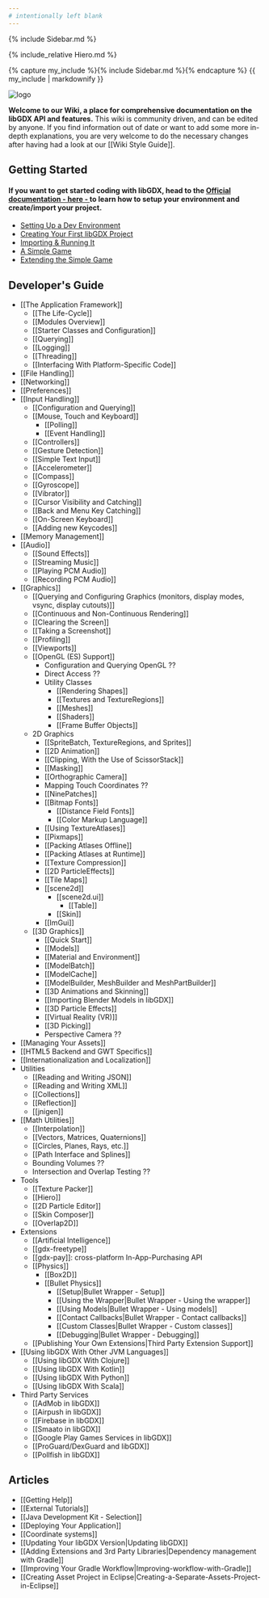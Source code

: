 ```yaml
---
# intentionally left blank
---
```


{% include Sidebar.md %}

{% include_relative Hiero.md %}

{% capture my_include %}{% include Sidebar.md %}{% endcapture %}
{{ my_include | markdownify }}

![logo](https://libgdx.com/assets/images/logo.png)

**Welcome to our Wiki, a place for comprehensive documentation on the libGDX API and features.** This wiki is community driven, and can be edited by anyone. If you find information out of date or want to add some more in-depth explanations, you are very welcome to do the necessary changes after having had a look at our [[Wiki Style Guide]].  

## Getting Started
#### If you want to get started coding with libGDX, head to the [Official documentation - here - ](https://libgdx.com/dev/setup/) to learn how to setup your environment and create/import your project.
* [Setting Up a Dev Environment](https://libgdx.com/dev/setup/)
* [Creating Your First libGDX Project](https://libgdx.com/dev/project_generation/)
* [Importing & Running It](https://libgdx.com/dev/import_and_running/)
* [A Simple Game](https://libgdx.com/dev/simple_game/)
* [Extending the Simple Game](https://libgdx.com/dev/simple_game_extended/)

## Developer's Guide
* [[The Application Framework]]
  * [[The Life-Cycle]]
  * [[Modules Overview]]
  * [[Starter Classes and Configuration]]
  * [[Querying]]
  * [[Logging]]
  * [[Threading]]
  * [[Interfacing With Platform-Specific Code]]
* [[File Handling]]
* [[Networking]]
* [[Preferences]]
* [[Input Handling]]
  * [[Configuration and Querying]]
  * [[Mouse, Touch and Keyboard]]
    * [[Polling]]
    * [[Event Handling]]
  * [[Controllers]]
  * [[Gesture Detection]]
  * [[Simple Text Input]]
  * [[Accelerometer]]
  * [[Compass]]
  * [[Gyroscope]]
  * [[Vibrator]]
  * [[Cursor Visibility and Catching]]
  * [[Back and Menu Key Catching]]
  * [[On-Screen Keyboard]]
  * [[Adding new Keycodes]]
* [[Memory Management]]
* [[Audio]]
  * [[Sound Effects]]
  * [[Streaming Music]]
  * [[Playing PCM Audio]]
  * [[Recording PCM Audio]]
* [[Graphics]]
  * [[Querying and Configuring Graphics (monitors, display modes, vsync, display cutouts)]]
  * [[Continuous and Non-Continuous Rendering]]
  * [[Clearing the Screen]]
  * [[Taking a Screenshot]]
  * [[Profiling]]
  * [[Viewports]]
  * [[OpenGL (ES) Support]]
    * Configuration and Querying OpenGL ??
    * Direct Access ??
    * Utility Classes
      * [[Rendering Shapes]]
      * [[Textures and TextureRegions]]
      * [[Meshes]]
      * [[Shaders]]
      * [[Frame Buffer Objects]]
  * 2D Graphics
    * [[SpriteBatch, TextureRegions, and Sprites]]
    * [[2D Animation]]
    * [[Clipping, With the Use of ScissorStack]]
    * [[Masking]]
    * [[Orthographic Camera]]
    * Mapping Touch Coordinates ??
    * [[NinePatches]]
    * [[Bitmap Fonts]]
      * [[Distance Field Fonts]]
      * [[Color Markup Language]]
    * [[Using TextureAtlases]]
    * [[Pixmaps]]
    * [[Packing Atlases Offline]]
    * [[Packing Atlases at Runtime]]
    * [[Texture Compression]]
    * [[2D ParticleEffects]]
    * [[Tile Maps]]
    * [[scene2d]]
      * [[scene2d.ui]]
        * [[Table]]
      * [[Skin]]
    * [[ImGui]]
  * [[3D Graphics]]
    * [[Quick Start]]
    * [[Models]]
    * [[Material and Environment]]
    * [[ModelBatch]]
    * [[ModelCache]]
    * [[ModelBuilder, MeshBuilder and MeshPartBuilder]]
    * [[3D Animations and Skinning]]
    * [[Importing Blender Models in libGDX]]
    * [[3D Particle Effects]]
    * [[Virtual Reality (VR)]]
    * [[3D Picking]]
    * Perspective Camera ??
* [[Managing Your Assets]]
* [[HTML5 Backend and GWT Specifics]]
* [[Internationalization and Localization]]
* Utilities
  * [[Reading and Writing JSON]]
  * [[Reading and Writing XML]]
  * [[Collections]]
  * [[Reflection]]
  * [[jnigen]]
* [[Math Utilities]]
  * [[Interpolation]]
  * [[Vectors, Matrices, Quaternions]]
  * [[Circles, Planes, Rays, etc.]]
  * [[Path Interface and Splines]]
  * Bounding Volumes ??
  * Intersection and Overlap Testing ??
* Tools
  * [[Texture Packer]]
  * [[Hiero]]
  * [[2D Particle Editor]]
  * [[Skin Composer]]
  * [[Overlap2D]]
* Extensions
  * [[Artificial Intelligence]]
  * [[gdx-freetype]]
  * [[gdx-pay]]: cross-platform In-App-Purchasing API
  * [[Physics]]
    * [[Box2D]]    
    * [[Bullet Physics]]
      * [[Setup|Bullet Wrapper - Setup]]
      * [[Using the Wrapper|Bullet Wrapper - Using the wrapper]]
      * [[Using Models|Bullet Wrapper - Using models]]
      * [[Contact Callbacks|Bullet Wrapper - Contact callbacks]]
      * [[Custom Classes|Bullet Wrapper - Custom classes]]
      * [[Debugging|Bullet Wrapper - Debugging]]
  * [[Publishing Your Own Extensions|Third Party Extension Support]]
* [[Using libGDX With Other JVM Languages]]
  * [[Using libGDX With Clojure]]
  * [[Using libGDX With Kotlin]]
  * [[Using libGDX With Python]]
  * [[Using libGDX With Scala]]
* Third Party Services
  * [[AdMob in libGDX]]
  * [[Airpush in libGDX]]
  * [[Firebase in libGDX]]
  * [[Smaato in libGDX]]
  * [[Google Play Games Services in libGDX]]
  * [[ProGuard/DexGuard and libGDX]]
  * [[Pollfish in libGDX]]

## Articles
* [[Getting Help]]
* [[External Tutorials]]
* [[Java Development Kit - Selection]]
* [[Deploying Your Application]]
* [[Coordinate systems]]
* [[Updating Your libGDX Version|Updating libGDX]]
* [[Adding Extensions and 3rd Party Libraries|Dependency management with Gradle]]
* [[Improving Your Gradle Workflow|Improving-workflow-with-Gradle]]
* [[Creating Asset Project in Eclipse|Creating-a-Separate-Assets-Project-in-Eclipse]]

